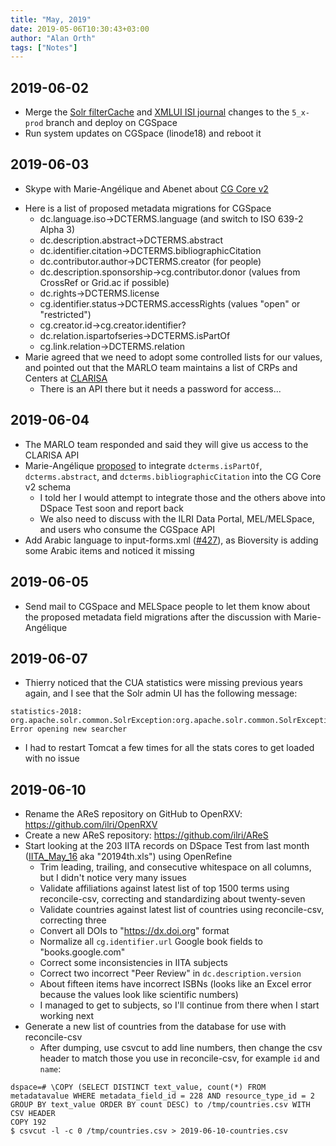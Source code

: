 ```yaml
---
title: "May, 2019"
date: 2019-05-06T10:30:43+03:00
author: "Alan Orth"
tags: ["Notes"]
---
```


## 2019-06-02

- Merge the [Solr filterCache](https://github.com/ilri/DSpace/pull/425) and [XMLUI ISI journal](https://github.com/ilri/DSpace/pull/426) changes to the `5_x-prod` branch and deploy on CGSpace
- Run system updates on CGSpace (linode18) and reboot it

## 2019-06-03

- Skype with Marie-Angélique and Abenet about [CG Core v2](https://agriculturalsemantics.github.io/cg-core/cgcore.html)

<!--more-->

- Here is a list of proposed metadata migrations for CGSpace
  - dc.language.iso→DCTERMS.language (and switch to ISO 639-2 Alpha 3)
  - dc.description.abstract→DCTERMS.abstract
  - dc.identifier.citation→DCTERMS.bibliographicCitation
  - dc.contributor.author→DCTERMS.creator (for people)
  - dc.description.sponsorship→cg.contributor.donor (values from CrossRef or Grid.ac if possible)
  - dc.rights→DCTERMS.license
  - cg.identifier.status→DCTERMS.accessRights (values "open" or "restricted")
  - cg.creator.id→cg.creator.identifier?
  - dc.relation.ispartofseries→DCTERMS.isPartOf
  - cg.link.relation→DCTERMS.relation
- Marie agreed that we need to adopt some controlled lists for our values, and pointed out that the MARLO team maintains a list of CRPs and Centers at [CLARISA](https://clarisa.cgiar.org/)
  - There is an API there but it needs a password for access...

## 2019-06-04

- The MARLO team responded and said they will give us access to the CLARISA API
- Marie-Angélique [proposed](https://github.com/AgriculturalSemantics/cg-core/pull/1) to integrate `dcterms.isPartOf`, `dcterms.abstract`, and `dcterms.bibliographicCitation` into the CG Core v2 schema
  - I told her I would attempt to integrate those and the others above into DSpace Test soon and report back
  - We also need to discuss with the ILRI Data Portal, MEL/MELSpace, and users who consume the CGSpace API
- Add Arabic language to input-forms.xml ([#427](https://github.com/ilri/DSpace/pull/427)), as Bioversity is adding some Arabic items and noticed it missing

## 2019-06-05

- Send mail to CGSpace and MELSpace people to let them know about the proposed metadata field migrations after the discussion with Marie-Angélique

## 2019-06-07

- Thierry noticed that the CUA statistics were missing previous years again, and I see that the Solr admin UI has the following message:

```
statistics-2018: org.apache.solr.common.SolrException:org.apache.solr.common.SolrException: Error opening new searcher 
```

- I had to restart Tomcat a few times for all the stats cores to get loaded with no issue

## 2019-06-10

- Rename the AReS repository on GitHub to OpenRXV: https://github.com/ilri/OpenRXV
- Create a new AReS repository: https://github.com/ilri/AReS
- Start looking at the 203 IITA records on DSpace Test from last month ([IITA_May_16](https://dspacetest.cgiar.org/handle/10568/102032) aka "20194th.xls") using OpenRefine
  - Trim leading, trailing, and consecutive whitespace on all columns, but I didn't notice very many issues
  - Validate affiliations against latest list of top 1500 terms using reconcile-csv, correcting and standardizing about twenty-seven
  - Validate countries against latest list of countries using reconcile-csv, correcting three
  - Convert all DOIs to "https://dx.doi.org" format
  - Normalize all `cg.identifier.url` Google book fields to "books.google.com"
  - Correct some inconsistencies in IITA subjects
  - Correct two incorrect "Peer Review" in `dc.description.version`
  - About fifteen items have incorrect ISBNs (looks like an Excel error because the values look like scientific numbers)
  - I managed to get to subjects, so I'll continue from there when I start working next
- Generate a new list of countries from the database for use with reconcile-csv
  - After dumping, use csvcut to add line numbers, then change the csv header to match those you use in reconcile-csv, for example `id` and `name`:

```
dspace=# \COPY (SELECT DISTINCT text_value, count(*) FROM metadatavalue WHERE metadata_field_id = 228 AND resource_type_id = 2 GROUP BY text_value ORDER BY count DESC) to /tmp/countries.csv WITH CSV HEADER
COPY 192
$ csvcut -l -c 0 /tmp/countries.csv > 2019-06-10-countries.csv
```

<!-- vim: set sw=2 ts=2: -->
